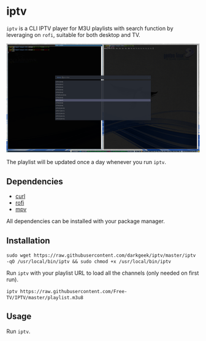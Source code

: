 # iptv
`iptv` is a CLI IPTV player for M3U playlists with search function by leveraging on `rofi`, suitable for both desktop and TV.

![iptv](https://github.com/darkgeek/iptv/blob/master/screenshot.png?raw=true)

The playlist will be updated once a day whenever you run `iptv`.

## Dependencies
- [curl](https://github.com/curl/curl)
- [rofi](https://github.com/davatorium/rofi)
- [mpv](https://github.com/mpv-player/mpv)

All dependencies can be installed with your package manager.

## Installation
```
sudo wget https://raw.githubusercontent.com/darkgeek/iptv/master/iptv -qO /usr/local/bin/iptv && sudo chmod +x /usr/local/bin/iptv
```

Run `iptv` with your playlist URL to load all the channels (only needed on first run).
```
iptv https://raw.githubusercontent.com/Free-TV/IPTV/master/playlist.m3u8
```

## Usage
Run `iptv`.
